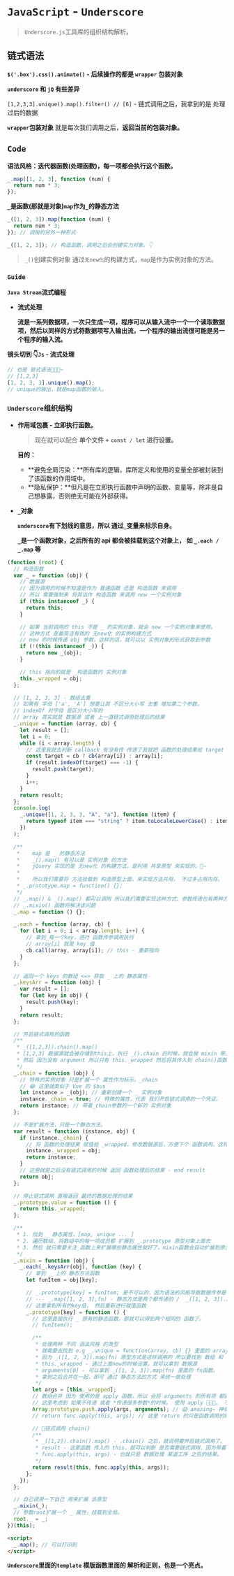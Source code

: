 # `JavaScript` - `Underscore`

> `Underscore.js`工具库的组织结构解析。

## 链式语法

**`$('.box').css().animate()` - 后续操作的都是 `wrapper` 包装对象**

**`underscore` 和 `jQ` 有些差异**

`[1,2,3,3].unique().map().filter() // [6]` - 链式调用之后，我拿到的是 处理过后的数据

**`wrapper`包装对象** 就是每次我们调用之后，**返回当前的包装对象。**

## `Code`

**语法风格：迭代器函数(处理函数)，每一项都会执行这个函数。**

```js
_.map([1, 2, 3], function (num) {
  return num * 3;
});
```

**`_`是函数(那就是对象)`map`作为`_`的静态方法**

```js
_([1, 2, 3]).map(function (num) {
  return num * 3;
}); // 调用的另外一种形式
```

```js
_([1, 2, 3]); // 构造函数，调用之后会创建实力对象。👇
```

> `_()`创建实例对象 通过`无new化`的构建方式，`map`是作为实例对象的方法。

### `Guide`

**`Java Stream`流式编程**

- **流式处理**

  **流是一系列数据项，一次只生成一项，程序可以从输入流中一个一个读取数据项，然后以同样的方式将数据项写入输出流，一个程序的输出流很可能是另一个程序的输入流。**

**镜头切到 👇`Js` - 流式处理**

```js
// 也是 链式语法🍓🍓🍓~
// [1,2,3]
[1, 2, 3, 3].unique().map();
// unique的输出，就是map函数的输入。
```

### `Underscore`组织结构

- **作用域包裹 - 立即执行函数。**

  > 现在就可以配合 **单个文件 + `const / let` 进行设置。**

  **目的：**

  - **避免全局污染：**所有库的逻辑，库所定义和使用的变量全部被封装到了该函数的作用域中。
  - **隐私保护：**但凡是在立即执行函数中声明的函数、变量等，除非是自己想暴露，否则绝无可能在外部获得。

- **`_`对象**

  **`underscore`有下划线的意思，所以 通过`_`变量来标示自身。**

  **`_`是一个函数对象，之后所有的 api 都会被挂载到这个对象上， 如 `_.each / _.map` 等**

```js
(function (root) {
  // 构造函数
  var _ = function (obj) {
    // 数据源
    // 因为调用的时候不知道是作为 普通函数 还是 构造函数 来调用
    // 所以 需要强制来 将其当作 构造函数 来调用 new 一个实例对象
    if (this instanceof _) {
      return this;
    }

    // 如果 当前调用的 this 不是 _ 的实例对象，就会 new 一个实例对象来使用。
    // 这种方式 是最简洁有效的 无new化 的实例构建方式
    // new 的时候传递 obj 参数，这样的话，就可以以 实例对象的形式获取到参数
    if (!(this instanceof _)) {
      return new _(obj);
    }

    // this 指向的就是 _构造函数的 实例对象
    this._wrapped = obj;
  };

  // [1, 2, 3, 3] - 数组去重
  // 如果有 字母 ['a', 'A'] 想要让其 不区分大小写 去重 增加第二个参数。
  // indexOf 对字母 是区分大小写的
  // array 其实就是 数据源 或者 上一道链式调用处理后的结果
  _.unique = function (array, cb) {
    let result = [];
    let i = 0;
    while (i < array.length) {
      // 这里我就去判断 callback 有没有传 传递了我就把 函数的处理结果给 target
      const target = cb ? cb(array[i]) : array[i];
      if (result.indexOf(target) === -1) {
        result.push(target);
      }
      i++;
    }
    return result;
  };
  console.log(
    _.unique([1, 2, 3, 3, "A", "a"], function (item) {
      return typeof item === "string" ? item.toLocaleLowerCase() : item;
    })
  );

  /**
   *	map 是 _ 的静态方法
   *	_().map() 有可以是 实例对象 的方法
   *	jQuery 实现的是 无new化 的构建方法，是利用 共享原型 来实现的。🍓~
   *
   *	所以我们需要将 方法挂载到 构造原型上面，来实现方法共用， 不过多占用内存。
   * _.prototype.map = function() {};
   */
  // _.map() & _().map() 都可以调用 所以我们需要实现这种方式，参数传递也有两种方式
  // _.mixin() 函数将解决该问题
  _.map = function () {};

  _.each = function (array, cb) {
    for (let i = 0; i < array.length; i++) {
      // 拿到_每一个key，进行 函数传参调用执行
      // array[i] 就是 key 值
      cb.call(array, array[i]); // this - 重新指向
    }
  };

  // 返回一个 keys 的数组 <=> 获取 _ 上的 静态属性
  _.keysArr = function (obj) {
    var result = [];
    for (let key in obj) {
      result.push(key);
    }
    return result;
  };

  // 开启链式调用的函数
  /**
   * _([1,2,3]).chain().map()
   * [1,2,3] 数据源就会被存储到this上，执行 _().chain 的时候，就会被 mixin 带入到原型上
   * 然后 因为没有 argument 所以只有 this._wrapped 然后将其传入到 chain()函数中 就是 形参obj
   */
  _.chain = function (obj) {
    // 特殊的实例对象 只是扩展一个 属性作为标示，_chain
    // 😂 这里就类似于 Vue 的 $bus
    let instance = _(obj); // 重新创建一个 _ 实例对象
    instance._chain = true; // 特殊的属性，代表 我们开启链式调用的一个凭证。
    return instance; // 带着_chain参数的一个新的 实例对象
  };

  // 不是扩展方法，只是一个静态方法。
  var result = function (instance, obj) {
    if (instance._chain) {
      // 将 函数的处理结果 赋值给 _wrapped，修改数据源后，方便下个 函数调用。这样就可以进行 链式调用。
      instance._wrapped = obj;
      return instance;
    }
    // 这里就是之后没有链式调用的时候 返回 函数处理后的结果 - end result
    return obj;
  };

  // 停止链式调用 直接返回 最终的数据处理的结果
  _.prototype.value = function () {
    return this._wrapped;
  };

  /**
   * 1. 找到 _ 静态属性，[map, unique ... ]
   * 2. 遍历数组，将数组中的每一项成员都 扩展到 _.prototype 原型对象上面去
   * 3. 然后 就只需要关注_函数上来扩展哪些静态属性就好了，mixin函数会自动扩展到原型上
   */
  _.mixin = function (obj) {
    _.each(_.keysArr(obj), function (key) {
      // 拿到 _ 上的 静态方法函数
      let funItem = obj[key];

      // _.prototype[key] = funItem; 是不可以的，因为语法的风格导致数据传参是不一致的。
      // --- _.map([1, 2, 3],fn) - 静态方法是两个都传递的 /  _([1, 2, 3]).map(fn) 实例方法是包裹后调用回调函数的
      // 这里拿到所有的key值， 然后重新进行赋值函数
      _.prototype[key] = function () {
        // 这里直接执行 _ 原有的静态函数，那就可以得到两个相同的 函数了。
        // funItem();

        /**
         * 处理两种 不同 语法风格 的类型
         * 就需要去找到 e.g _.unique = function(array, cb) {} 里面的 array & cb
         * 因为 _([1, 2, 3]).map(fn) 原型方式是这样调用的 所以要找到 数组 和 函数。
         * this._wrapped - 通过上面new的时候设置，就可以拿到 数据源
         * arguments[0] - 可以拿到 _([1, 2, 3]).map(fn) 里面的 fn函数。
         * 拿到之后合并在一起，即可 通过 静态方法的方式 来统一做处理
         */
        let args = [this._wrapped];
        // 数组合并 因为 使用的是 apply 函数，所以 会将 arguments 的所有项 都提取出来。
        // 这里考虑到 如果不传递 或者 *传递很多参数*的时候。 使用 apply 🍓🍓🍓。 不是所有的api都只是传递一个 cb 的
        Array.prototype.push.apply(args, arguments); // 😱 amazing~ 神奇~🍓
        // return func.apply(this, args); // 这里 return 的只是函数调用的结果 不是一个_对象 所以 目前不能链式调用

        // 🍓链式调用 chain()
        /**
         * _([1,2]).chain().map() - .chain() 之后，就说明要开启链式调用了。
         * result - 这里函数 传入的 this，就可以判断 是否需要链式调用，因为带着 _chain 标示了
         * func.apply(this, args) - 也就只是 数据处理 某道工序 之后的结果。
         */
        return result(this, func.apply(this, args));
      };
    });
  };

  // 自己调用一下自己 用来扩展 该原型
  _.mixin(_);
  // 参数root扩展一个 _ 属性，挂载到全局。
  root._ = _;
})(this);
```

```html
<script>
  _.map(); // 可以打印到
</script>
```

**`Underscore`里面的`template` 模版函数里面的 解析和正则，也是一个亮点。**
